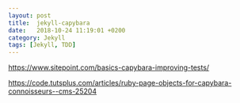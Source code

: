 ```yaml
---
layout: post
title:  jekyll-capybara
date:   2018-10-24 11:19:01 +0200
category: Jekyll
tags: [Jekyll, TDD]
---
```


<https://www.sitepoint.com/basics-capybara-improving-tests/>

<https://code.tutsplus.com/articles/ruby-page-objects-for-capybara-connoisseurs--cms-25204>
